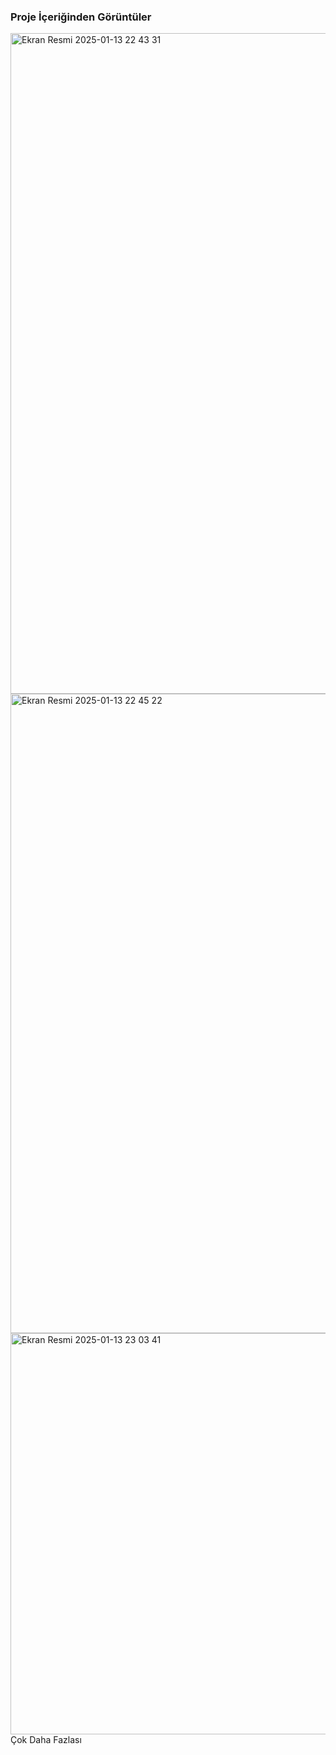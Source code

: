 ### Proje İçeriğinden Görüntüler
<img width="1057" alt="Ekran Resmi 2025-01-13 22 43 31" src="https://github.com/user-attachments/assets/8e467477-c44c-4540-ba63-6a2caceb5a45" />
<img width="1023" alt="Ekran Resmi 2025-01-13 22 45 22" src="https://github.com/user-attachments/assets/5db0c411-2b62-4c88-a670-4437c5fc3b43" />
<img width="642" alt="Ekran Resmi 2025-01-13 23 03 41" src="https://github.com/user-attachments/assets/ec8cb96d-1c04-42d5-afeb-b0199f625c00" />
 Çok Daha Fazlası
